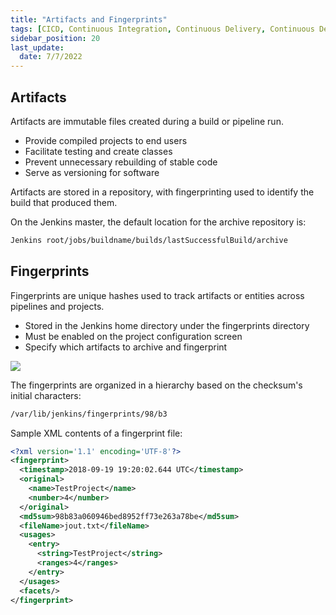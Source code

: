 ```yaml
---
title: "Artifacts and Fingerprints"
tags: [CICD, Continuous Integration, Continuous Delivery, Continuous Deployment, Jenkins]
sidebar_position: 20
last_update:
  date: 7/7/2022
---
```



## Artifacts

Artifacts are immutable files created during a build or pipeline run.

- Provide compiled projects to end users  
- Facilitate testing and create classes  
- Prevent unnecessary rebuilding of stable code  
- Serve as versioning for software  

Artifacts are stored in a repository, with fingerprinting used to identify the build that produced them.  

On the Jenkins master, the default location for the archive repository is:  

```bash
Jenkins root/jobs/buildname/builds/lastSuccessfulBuild/archive
```  

## Fingerprints

Fingerprints are unique hashes used to track artifacts or entities across pipelines and projects.

- Stored in the Jenkins home directory under the fingerprints directory  
- Must be enabled on the project configuration screen  
- Specify which artifacts to archive and fingerprint  

![](/img/docs/1026-jenkins-fingerprints.png)

The fingerprints are organized in a hierarchy based on the checksum's initial characters:  

```bash
/var/lib/jenkins/fingerprints/98/b3
  ```  

Sample XML contents of a fingerprint file:  

```xml
<?xml version='1.1' encoding='UTF-8'?>
<fingerprint>
  <timestamp>2018-09-19 19:20:02.644 UTC</timestamp>
  <original>
    <name>TestProject</name>
    <number>4</number>
  </original>
  <md5sum>98b83a060946bed8952ff73e263a78be</md5sum>
  <fileName>jout.txt</fileName>
  <usages>
    <entry>
      <string>TestProject</string>
      <ranges>4</ranges>
    </entry>
  </usages>
  <facets/>
</fingerprint>
```